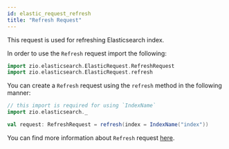 ```yaml
---
id: elastic_request_refresh
title: "Refresh Request"
---
```


This request is used for refreshing Elasticsearch index.

In order to use the `Refresh` request import the following:
```scala
import zio.elasticsearch.ElasticRequest.RefreshRequest
import zio.elasticsearch.ElasticRequest.refresh
```

You can create a `Refresh` request using the `refresh` method in the following manner:
```scala
// this import is required for using `IndexName`
import zio.elasticsearch._

val request: RefreshRequest = refresh(index = IndexName("index"))
```

You can find more information about `Refresh` request [here](https://www.elastic.co/guide/en/elasticsearch/reference/7.17/indices-refresh.html).

